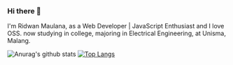### Hi there 👋

I'm Ridwan Maulana, as a Web Developer | JavaScript Enthusiast and I love OSS.
now studying in college, majoring in Electrical Engineering, at Unisma, Malang.

![Anurag's github stats](https://github-readme-stats.vercel.app/api?username=R1dwanMaulana&show_icons=true&theme=radical)
[![Top Langs](https://github-readme-stats.vercel.app/api/top-langs/?username=R1dwanMaulana&theme=radical)](https://github.com/anuraghazra/github-readme-stats)
